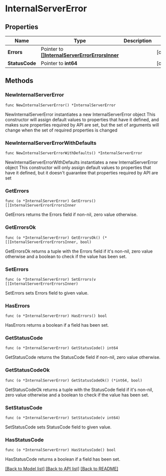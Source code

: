 # InternalServerError

## Properties

Name | Type | Description | Notes
------------ | ------------- | ------------- | -------------
**Errors** | Pointer to [**[]InternalServerErrorErrorsInner**](InternalServerErrorErrorsInner.md) |  | [optional] 
**StatusCode** | Pointer to **int64** |  | [optional] 

## Methods

### NewInternalServerError

`func NewInternalServerError() *InternalServerError`

NewInternalServerError instantiates a new InternalServerError object
This constructor will assign default values to properties that have it defined,
and makes sure properties required by API are set, but the set of arguments
will change when the set of required properties is changed

### NewInternalServerErrorWithDefaults

`func NewInternalServerErrorWithDefaults() *InternalServerError`

NewInternalServerErrorWithDefaults instantiates a new InternalServerError object
This constructor will only assign default values to properties that have it defined,
but it doesn't guarantee that properties required by API are set

### GetErrors

`func (o *InternalServerError) GetErrors() []InternalServerErrorErrorsInner`

GetErrors returns the Errors field if non-nil, zero value otherwise.

### GetErrorsOk

`func (o *InternalServerError) GetErrorsOk() (*[]InternalServerErrorErrorsInner, bool)`

GetErrorsOk returns a tuple with the Errors field if it's non-nil, zero value otherwise
and a boolean to check if the value has been set.

### SetErrors

`func (o *InternalServerError) SetErrors(v []InternalServerErrorErrorsInner)`

SetErrors sets Errors field to given value.

### HasErrors

`func (o *InternalServerError) HasErrors() bool`

HasErrors returns a boolean if a field has been set.

### GetStatusCode

`func (o *InternalServerError) GetStatusCode() int64`

GetStatusCode returns the StatusCode field if non-nil, zero value otherwise.

### GetStatusCodeOk

`func (o *InternalServerError) GetStatusCodeOk() (*int64, bool)`

GetStatusCodeOk returns a tuple with the StatusCode field if it's non-nil, zero value otherwise
and a boolean to check if the value has been set.

### SetStatusCode

`func (o *InternalServerError) SetStatusCode(v int64)`

SetStatusCode sets StatusCode field to given value.

### HasStatusCode

`func (o *InternalServerError) HasStatusCode() bool`

HasStatusCode returns a boolean if a field has been set.


[[Back to Model list]](../README.md#documentation-for-models) [[Back to API list]](../README.md#documentation-for-api-endpoints) [[Back to README]](../README.md)


